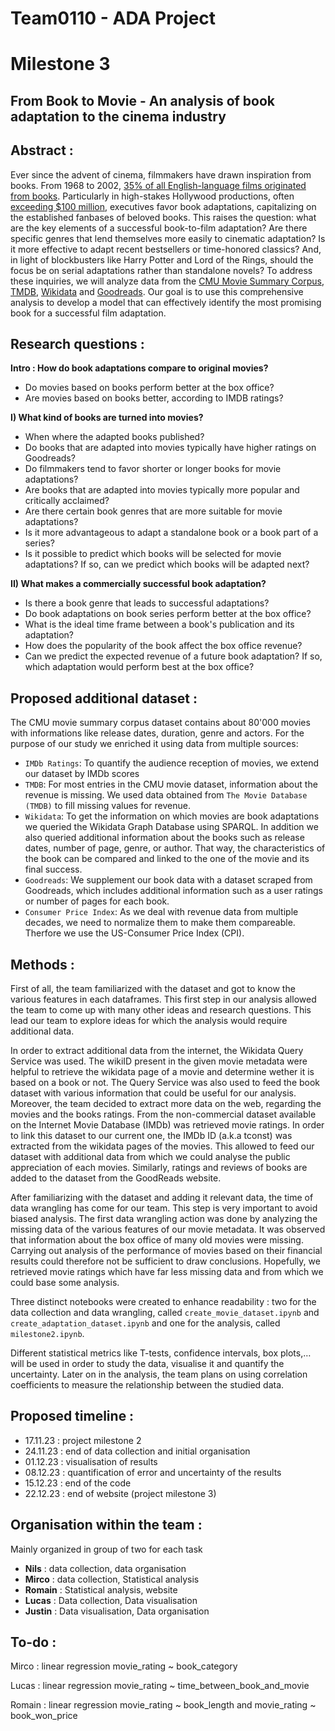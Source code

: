 # Team0110 - ADA Project

# Milestone 3

## From Book to Movie - An analysis of book adaptation to the cinema industry

## Abstract : 

Ever since the advent of cinema, filmmakers have drawn inspiration from books. From 1968 to 2002, [35% of all English-language films originated from books](https://www.frontier-economics.com/media/vyfd1iz3/publishings-contribution-to-the-wider-creative-industries.pdf). Particularly in high-stakes Hollywood productions, often [exceeding $100 million](https://www.statista.com/statistics/1389936/breakdown-production-budget-hollywood-movies-worldwide/#:~:text=Out%20of%20the%2089%20English,under%20ten%20million%20U.S.%20dollars), executives favor book adaptations, capitalizing on the established fanbases of beloved books. This raises the question: what are the key elements of a successful book-to-film adaptation? Are there specific genres that lend themselves more easily to cinematic adaptation? Is it more effective to adapt recent bestsellers or time-honored classics? And, in light of blockbusters like Harry Potter and Lord of the Rings, should the focus be on serial adaptations rather than standalone novels?
To address these inquiries, we will analyze data from the [CMU Movie Summary Corpus](http://www.cs.cmu.edu/~ark/personas/), [TMDB](https://www.themoviedb.org), [Wikidata](https://www.wikidata.org/wiki/Wikidata:Main_Page) and [Goodreads](https://www.kaggle.com/datasets/mdhamani/goodreads-books-100k). Our goal is to use this comprehensive analysis to develop a model that can effectively identify the most promising book for a successful film adaptation.

## Research questions :
**Intro : How do book adaptations compare to original movies?**
* Do movies based on books perform better at the box office?
* Are movies based on books better, according to IMDB ratings?

**I) What kind of books are turned into movies?**
* When where the adapted books published?
* Do books that are adapted into movies typically have higher ratings on Goodreads?
* Do filmmakers tend to favor shorter or longer books for movie adaptations?
* Are books that are adapted into movies typically more popular and critically acclaimed?
* Are there certain book genres that are more suitable for movie adaptations?
* Is it more advantageous to adapt a standalone book or a book part of a series? 
* Is it possible to predict which books will be selected for movie adaptations? If so, can we predict which books will be adapted next? 

**II) What makes a commercially successful book adaptation?**
* Is there a book genre that leads to successful adaptations?
* Do book adaptations on book series perform better at the box office?
* What is the ideal time frame between a book's publication and its adaptation?
* How does the popularity of the book affect the box office revenue?
* Can we predict the expected revenue of a future book adaptation? If so, which adaptation would perform best at the box office?


## Proposed additional dataset :

The CMU movie summary corpus dataset contains about 80'000 movies with informations like release dates, duration, genre and actors. For the purpose of our study we enriched it using data from multiple sources:
- `IMDb Ratings`: To quantify the audience reception of movies, we extend our dataset by IMDb scores
- `TMDB`: For most entries in the CMU movie dataset, information about the revenue is missing. We used data obtained from `The Movie Database (TMDB)` to fill missing values for revenue. 
- `Wikidata`: To get the information on which movies are book adaptations we queried the Wikidata Graph Database using SPARQL. In addition we also queried additional information about the books such as release dates, number of page, genre, or author. That way, the characteristics of the book can be compared and linked to the one of the movie and its final success.
- `Goodreads`: We supplement our book data with a dataset scraped from Goodreads, which includes additional information such as a user ratings or number of pages for each book.
- `Consumer Price Index`: As we deal with revenue data from multiple decades, we need to normalize them to make them compareable. Therfore we use the US-Consumer Price Index (CPI). 


## Methods :

First of all, the team familiarized with the dataset and got to know the various features in each dataframes. This first step in our analysis allowed the team to come up with many other ideas and research questions. This lead our team to explore ideas for which the analysis would require additional data.

In order to extract additional data from the internet, the Wikidata Query Service was used. The wikiID present in the given movie metadata were helpful to retrieve the wikidata page of a movie and determine wether it is based on a book or not. The Query Service was also used to feed the book dataset with various information that could be useful for our analysis. Moreover, the team decided to extract more data on the web, regarding the movies and the books ratings. From the non-commercial dataset available on the Internet Movie Database (IMDb) was retrieved movie ratings. In order to link this dataset to our current one, the IMDb ID (a.k.a tconst) was extracted from the wikidata pages of the movies. This allowed to feed our dataset with additional data from which we could analyse the public appreciation of each movies. Similarly, ratings and reviews of books are added to the dataset from the GoodReads website.

After familiarizing with the dataset and adding it relevant data, the time of data wrangling has come for our team. This step is very important to avoid biased analysis. The first data wrangling action was done by analyzing the missing data of the various features of our movie metadata. It was observed that information about the box office of many old movies were missing. Carrying out analysis of the performance of movies based on their financial results could therefore not be sufficient to draw conclusions. Hopefully, we retrieved movie ratings which have far less missing data and from which we could base some analysis. 

Three distinct notebooks were created to enhance readability : two for the data collection and data wrangling, called `create_movie_dataset.ipynb` and `create_adaptation_dataset.ipynb` and one for the analysis, called `milestone2.ipynb`.

Different statistical metrics like T-tests, confidence intervals, box plots,… will be used in order to study the data, visualise it and quantify the uncertainty. Later on in the analysis, the team plans on using correlation coefficients to measure the relationship between the studied data.

## Proposed timeline : 
* 17.11.23 : project milestone 2
* 24.11.23 : end of data collection and initial organisation
* 01.12.23 : visualisation of results
* 08.12.23 : quantification of error and uncertainty of the results
* 15.12.23 : end of the code
* 22.12.23 : end of website (project milestone 3)

## Organisation within the team :
Mainly organized in group of two for each task
* **Nils** : data collection, data organisation
* **Mirco** : data collection, Statistical analysis
* **Romain** : Statistical analysis, website
* **Lucas** : Data collection, Data visualisation 
* **Justin** : Data visualisation, Data organisation


## To-do :
Mirco : linear regression movie_rating ~ book_category 

Lucas : linear regression movie_rating ~ time_between_book_and_movie

Romain : linear regression movie_rating ~ book_length and movie_rating ~ book_won_price 

